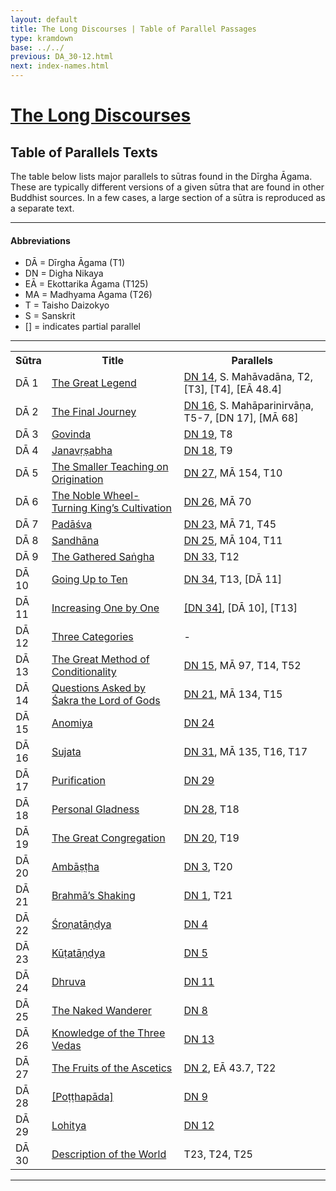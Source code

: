```yaml
---
layout: default
title: The Long Discourses | Table of Parallel Passages
type: kramdown
base: ../../
previous: DA_30-12.html
next: index-names.html
---
```


# [The Long Discourses](index.html)
## Table of Parallels Texts

The table below lists major parallels to sūtras found in the Dīrgha Āgama. These are typically different versions of a given sūtra that are found in other Buddhist sources. In a few cases, a large section of a sūtra is reproduced as a separate text.

---

#### Abbreviations
* DĀ = Dīrgha Āgama (T1)
* DN = Digha Nikaya
* EĀ = Ekottarika Āgama (T125)
* MA = Madhyama Agama (T26)
* T = Taisho Daizokyo
* S = Sanskrit
* [] = indicates partial parallel

---

<table width="120%">
<th width="8%">Sūtra</th><th width="42%">Title</th><th>Parallels</th>
<tr>
  <td>DĀ 1</td>
  <td><a href="DA_1.html">The Great Legend</a></td>
  <td><a href="https://suttacentral.net/dn14" title="Mahāpadāna">DN 14</a>, S. Mahāvadāna, T2, [T3], [T4], [EĀ 48.4]</td>
</tr>
<tr>
  <td>DĀ 2</td>
  <td><a href="DA_2.html">The Final Journey</a></td>
  <td><a href="https://suttacentral.net/dn16" title="Mahāparinibbāna">DN 16</a>, S. Mahāparinirvāṇa, T5-7, [DN 17], [MĀ&nbsp;68]</td>
</tr>
<tr>
  <td>DĀ 3</td>
  <td><a href="DA_3.html">Govinda</a></td>
  <td><a href="https://suttacentral.net/dn19" title="Mahāgovinda">DN 19</a>, T8</td>
</tr>
<tr>
  <td>DĀ 4</td>
  <td><a href="DA_4.html">Janavṛṣabha</a></td>
  <td><a href="https://suttacentral.net/dn18" title="Janavasabha">DN 18</a>, T9</td>
</tr>
<tr>
  <td>DĀ 5</td>
  <td><a href="DA_5.html">The Smaller Teaching on Origination</a></td>
  <td><a href="https://suttacentral.net/dn27" title="Aggañña">DN 27</a>, MĀ 154, T10</td>
</tr>
<tr>
  <td>DĀ 6</td>
  <td><a href="DA_6.html">The Noble Wheel-Turning King’s Cultivation</a></td>
  <td><a href="https://suttacentral.net/dn26" title="Cakkavatti">DN 26</a>, MĀ 70</td>
</tr>
<tr>
  <td>DĀ 7</td>
  <td><a href="DA_7.html">Padāśva</a></td>
  <td><a href="https://suttacentral.net/dn23" title="Pāyāsi">DN 23</a>, MĀ 71, T45</td>
</tr>
<tr>
  <td>DĀ 8</td>
  <td><a href="DA_8.html">Sandhāna</a></td>
  <td><a href="https://suttacentral.net/dn25" title="Udumbarika">DN 25</a>, MĀ 104, T11</td>
</tr>
<tr>
  <td>DĀ 9</td>
  <td><a href="DA_9.html">The Gathered Saṅgha</a></td>
  <td><a href="https://suttacentral.net/dn33" title="Saṅgīti">DN 33</a>, T12</td>
</tr>
<tr>
  <td>DĀ 10</td>
  <td><a href="DA_10.html">Going Up to Ten</a></td>
  <td><a href="https://suttacentral.net/dn34" title="Dasuttara">DN 34</a>, T13, [DĀ 11]</td>
</tr>
<tr>
  <td>DĀ 11</td>
  <td><a href="DA_11.html">Increasing One by One</a></td>
  <td><a href="https://suttacentral.net/dn34" title="Dasuttara">[DN 34]</a>, [DĀ 10], [T13]</td>
</tr>
<tr>
  <td>DĀ 12</td>
  <td><a href="DA_12.html">Three Categories</a></td>
  <td>-</td>
</tr>
<tr>
  <td>DĀ 13</td>
  <td><a href="DA_13.html">The Great Method of Conditionality</a></td>
  <td><a href="https://suttacentral.net/dn15" title="Mahānidāna">DN 15</a>, MĀ 97, T14, T52</td>
</tr>
<tr>
  <td>DĀ 14</td>
  <td><a href="DA_14.html">Questions Asked by Śakra the Lord of Gods</a></td>
  <td><a href="https://suttacentral.net/dn21" title="Sakkapañha">DN 21</a>, MĀ 134, T15</td>
</tr>
<tr>
  <td>DĀ 15</td>
  <td><a href="DA_15.html">Anomiya</a></td>
  <td><a href="https://suttacentral.net/dn24" title="Pāthika">DN 24</a></td>
</tr>
<tr>
  <td>DĀ 16</td>
  <td><a href="DA_16.html">Sujata</a></td>
  <td><a href="https://suttacentral.net/dn31" title="Siṅgāla">DN 31</a>, MĀ 135, T16, T17</td>
</tr>
<tr>
  <td>DĀ 17</td>
  <td><a href="DA_17.html">Purification</a></td>
  <td><a href="https://suttacentral.net/dn29" title="Pāsādika">DN 29</a></td>
</tr>
<tr>
  <td>DĀ 18</td>
  <td><a href="DA_18.html">Personal Gladness</a></td>
  <td><a href="https://suttacentral.net/dn28" title="Sampasādanīya">DN 28</a>, T18</td>
</tr>
<tr>
  <td>DĀ 19</td>
  <td><a href="DA_19.html">The Great Congregation</a></td>
  <td><a href="https://suttacentral.net/dn20" title="Mahāsamaya">DN 20</a>, T19</td>
</tr>
<tr>
  <td>DĀ 20</td>
  <td><a href="DA_20.html">Ambāṣṭha</a></td>
  <td><a href="https://suttacentral.net/dn3" title="Ambaṭṭha">DN 3</a>, T20</td>
</tr>
<tr>
  <td>DĀ 21</td>
  <td><a href="DA_21.html">Brahmā’s Shaking</a></td>
  <td><a href="https://suttacentral.net/dn1" title="Brahmajāla">DN 1</a>, T21</td>
</tr>
<tr>
  <td>DĀ 22</td>
  <td><a href="DA_22.html">Śroṇatāṇḍya</a></td>
  <td><a href="https://suttacentral.net/dn4" title="Soṇadaṇḍa">DN 4</a></td>
</tr>
<tr>
  <td>DĀ 23</td>
  <td><a href="DA_23.html">Kūṭatāṇḍya</a></td>
  <td><a href="https://suttacentral.net/dn5" title="Kūṭadanta">DN 5</a></td>
</tr>
<tr>
  <td>DĀ 24</td>
  <td><a href="DA_24.html">Dhruva</a></td>
  <td><a href="https://suttacentral.net/dn11" title="Kevaṭṭa">DN 11</a></td>
</tr>
<tr>
  <td>DĀ 25</td>
  <td><a href="DA_25.html">The Naked Wanderer</a></td>
  <td><a href="https://suttacentral.net/dn8" title="Mahāsīhanāda">DN 8</a></td>
</tr>
<tr>
  <td>DĀ 26</td>
  <td><a href="DA_26.html">Knowledge of the Three Vedas</a></td>
  <td><a href="https://suttacentral.net/dn13" title="Tevijja">DN 13</a></td>
</tr>
<tr>
  <td>DĀ 27</td>
  <td><a href="DA_27.html">The Fruits of the Ascetics</a></td>
  <td><a href="https://suttacentral.net/dn2" title="Sāmaññaphala">DN 2</a>, EĀ 43.7, T22</td>
</tr>
<tr>
  <td>DĀ 28</td>
  <td><a href="DA_28.html">[Poṭṭhapāda]</a></td>
  <td><a href="https://suttacentral.net/dn9" title="Poṭṭhapāda">DN 9</a></td>
</tr>
<tr>
  <td>DĀ 29</td>
  <td><a href="DA_29.html">Lohitya</a></td>
  <td><a href="https://suttacentral.net/dn12" title="Lohicca">DN 12</a></td>
</tr>
<tr>
  <td>DĀ 30</td>
  <td><a href="DA_30-1.html">Description of the World</a></td>
  <td>T23, T24, T25</td>
</tr>
</table>

---